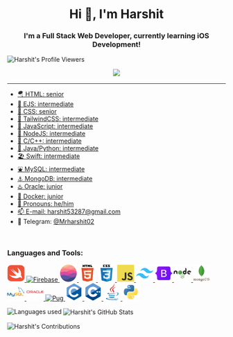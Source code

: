 <!-- ### Heading -->

<!--
**Harshit-2/Harshit-2** is a ✨ _special_ ✨ repository because its `README.md` (this file) appears on your GitHub profile.

Here are some ideas to get you started:

- 🔭 I’m currently working on ...
- 🌱 I’m currently learning ...
- 👯 I’m looking to collaborate on ...
- 🤔 I’m looking for help with ...
- 💬 Ask me about ...
- 📫 How to reach me: ...
- 😄 Pronouns: ...
- ⚡ Fun fact: ...
-->



<h1 align="center">Hi 👋, I'm Harshit</h1>
<h3 align="center">I'm a Full Stack Web Developer, currently learning iOS Development!</h3>

<p align="space-around"> <img
        src="https://komarev.com/ghpvc/?username=Harshit-2&label=Profile%20views&color=0e75b6&style=flat"
        alt="Harshit's Profile Viewers" /> </p>

<div align="center"> <a href="https://github.com/lucthienphong1120/github-trophies/tree/main">
<!--   <img src="https://github-profile-trophy.vercel.app/?username=Harshit-2&column=-1" alt="Harshit's GitHub trophies"> -->
<!--         <img src="https://github-trophies.vercel.app/?username=Harshit-2" alt="Harshit's GitHub trophies"> -->
         <img src=https://github-trophies.vercel.app/?username=Harshit-2&margin-w=5&margin-h=5">
<!--         <img src="https://github-trophies.vercel.app/?username=Harshit-2&title=MultiLanguage,LongTimeUser,NewUser,Stars,Commits,PullRequest,Repositories,Followers,Issues" alt="Harshit's GitHub trophies"> -->
</div>

<hr>

<!-- - 🔭 I’m currently working on Expense Tracker Website

- 🌱 I’m currently learning **iOS Development and Swift**

- 👯 I’m looking to collaborate on **any open source projects**

- 👨‍💻 Most of my projects are available at https://github.com/Harshit-2

- 📫 How to reach me **harshit53287@gmail.com** -->

- 🪂 HTML: senior
- 🎨 EJS: intermediate
- 🔭 CSS: senior
- 🍃 TailwindCSS: intermediate
- 🧬 JavaScript: intermediate
- 🌱 NodeJS: intermediate
- 👀 C/C++: intermediate
- 🐍 Java/Python: intermediate
- 🏖️ Swift: intermediate
- ⛲ MySQL: intermediate
- ⚓ MongoDB: intermediate
- ♨️ Oracle: junior
- 🐋 Docker: junior
- 💭 Pronouns: he/him
- 📫 E-mail: [harshit53287@gmail.com](mailto:harshit53287@gmail.com)
- 💬 Telegram: [@Mrharshit02](https://t.me/Mrharshit02)

<br>

<!-- <h3 align="left">Connect with me:</h3>
<p align="left"> -->
<!-- <a href="https://twitter.com/tejasku66136866" target="blank"><img align="center" src="https://raw.githubusercontent.com/rahuldkjain/github-profile-readme-generator/master/src/images/icons/Social/twitter.svg" alt="tejasku66136866" height="30" width="40" /></a>
<a href="https://linkedin.com/in/https://www.linkedin.com/in/tejaskumar574" target="blank"><img align="center" src="https://raw.githubusercontent.com/rahuldkjain/github-profile-readme-generator/master/src/images/icons/Social/linked-in-alt.svg" alt="https://www.linkedin.com/in/tejaskumar574" height="30" width="40" /></a>
<a href="https://www.leetcode.com/https://leetcode.com/tejaskumar574/" target="blank"><img align="center" src="https://raw.githubusercontent.com/rahuldkjain/github-profile-readme-generator/master/src/images/icons/Social/leet-code.svg" alt="https://leetcode.com/tejaskumar574/" height="30" width="40" /></a> -->
</p>

<h3 align="left">Languages and Tools:</h3>
<p align="left"> <a href="https://developer.apple.com/swift/" target="_blank" rel="noreferrer"> <img
            src="https://raw.githubusercontent.com/devicons/devicon/master/icons/swift/swift-original.svg" alt="Swift" width="40" height="40" /> </a>
 <a href="https://firebase.google.com/" target="_blank" rel="noreferrer"> <img
            src="https://www.vectorlogo.zone/logos/firebase/firebase-icon.svg" alt="Firebase" width="40" height="40" /> </a>
             <a href="https://realm.io/" target="_blank" rel="noreferrer"> <img
            src="https://raw.githubusercontent.com/devicons/devicon/master/icons/realm/realm-original.svg" alt="Realm" width="40" height="40" /> </a>
        <a href="https://developer.mozilla.org/en-US/docs/Web/HTML" target="_blank" rel="noreferrer"> <img
            src="https://raw.githubusercontent.com/devicons/devicon/master/icons/html5/html5-original-wordmark.svg"
            alt="HTML" width="40" height="40" /> </a>
            <a href="https://developer.mozilla.org/en-US/docs/Web/CSS" target="_blank"
        rel="noreferrer"> <img
            src="https://raw.githubusercontent.com/devicons/devicon/master/icons/css3/css3-original-wordmark.svg"
            alt="CSS" width="40" height="40" /> </a> 
            <a href="https://developer.mozilla.org/en-US/docs/Web/JavaScript" target="_blank"
        rel="noreferrer"> <img
            src="https://raw.githubusercontent.com/devicons/devicon/master/icons/javascript/javascript-original.svg"
            alt="JS" width="40" height="40" /> </a>
            <a href="https://tailwindcss.com/" target="_blank"
        rel="noreferrer"> <img
            src="https://raw.githubusercontent.com/devicons/devicon/master/icons/tailwindcss/tailwindcss-original.svg"
            alt="Tailwind" width="40" height="40" /> </a> 
                     <a href="https://getbootstrap.com/" target="_blank"
        rel="noreferrer"> <img src="https://github.com/devicons/devicon/blob/master/icons/bootstrap/bootstrap-original.svg" alt="Bootstrap" width="40"
            height="40" /> </a>
        <a href="https://nodejs.org/en/learn/getting-started/introduction-to-nodejs" target="_blank"
        rel="noreferrer"> <img src="https://raw.githubusercontent.com/devicons/devicon/master/icons/nodejs/nodejs-original-wordmark.svg" alt="NodeJS" width="40"
            height="40" /> </a>
            <a href="https://www.mongodb.com/docs/guides/" target="_blank" rel="noreferrer"> <img
            src="https://raw.githubusercontent.com/devicons/devicon/master/icons/mongodb/mongodb-original-wordmark.svg" alt="MongoDB" width="40"
            height="40" /> </a>
            <a href="https://www.mysql.com/" target="_blank" rel="noreferrer"> <img
            src="https://raw.githubusercontent.com/devicons/devicon/master/icons/mysql/mysql-original-wordmark.svg"
            alt="MySQL" width="40" height="40" /> </a>
            <a href="https://www.oracle.com/in/database/" target="_blank" rel="noreferrer"> <img
          src="https://raw.githubusercontent.com/devicons/devicon/master/icons/oracle/oracle-original.svg"
          alt="Oracle" width="40" height="40" /> </a> 
          <a href="https://pugjs.org/api/getting-started.html" target="_blank" rel="noreferrer">
        <img src="https://cdn.icon-icons.com/icons2/2699/PNG/512/pugjs_logo_icon_170825.png" alt="Pug"
            width="40" height="40" /> </a> 
            <a href="https://www.javatpoint.com/c-programming-language-tutorial"
        target="_blank" rel="noreferrer"> <img
            src="https://raw.githubusercontent.com/devicons/devicon/master/icons/c/c-original.svg"
            alt="C" width="40" height="40" /> </a> 
            <a href="https://www.javatpoint.com/cpp-tutorial" target="_blank"
        rel="noreferrer"> <img src="https://raw.githubusercontent.com/devicons/devicon/master/icons/cplusplus/cplusplus-original.svg" alt="C++" width="40"
            height="40" /> </a>
            <a href="https://dev.java/learn/" target="_blank" rel="noreferrer"> <img
            src="https://raw.githubusercontent.com/devicons/devicon/master/icons/java/java-original.svg" alt="Java" width="40"
            height="40" /> </a> 
            <a href="https://www.python.org/" target="_blank" rel="noreferrer"> <img
            src="https://raw.githubusercontent.com/devicons/devicon/master/icons/python/python-original.svg" alt="Python"
            width="40" height="40" /> </a></p>

<p><img align="left"
        src="https://github-readme-stats.vercel.app/api/top-langs?username=Harshit-2&show_icons=true&locale=en&layout=compact&theme=light"
        alt="Languages used" /></p>

<p>&nbsp;<img align="center"
         src="https://github-readme-stats.vercel.app/api?username=Harshit-2&theme=buefy&show_icons=true" alt="Harshit's GitHub Stats" />
</p>


<p><img align="center" src="https://github-readme-streak-stats.herokuapp.com/?user=Harshit-2&theme=light" alt="Harshit's Contributions" /></p>


<!-- [![An image of @harshit2's Holopin badges, which is a link to view their full Holopin profile](https://holopin.me/harshit2)](https://holopin.io/@harshit2) -->
